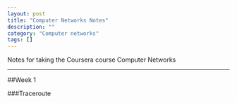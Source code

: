 ```yaml
---
layout: post
title: "Computer Networks Notes"
description: ""
category: "Computer networks"
tags: []
---
```


Notes for taking the Coursera course Computer Networks

***

##Week 1

###Traceroute

